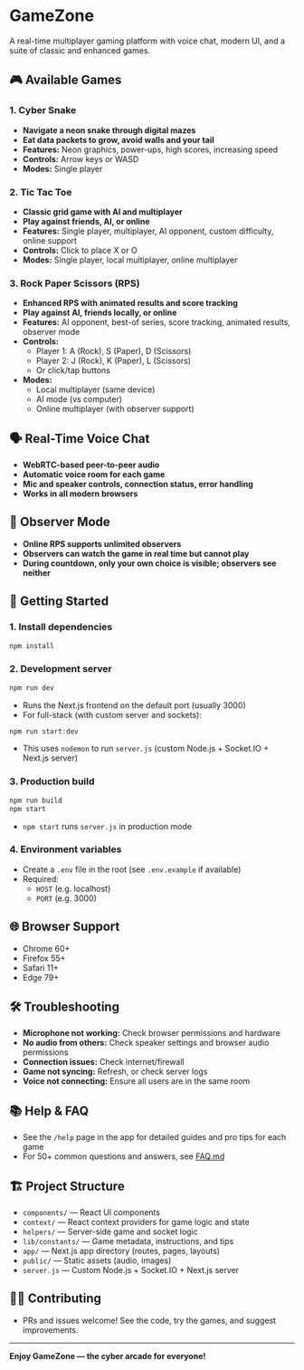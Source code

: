 # GameZone

A real-time multiplayer gaming platform with voice chat, modern UI, and a suite of classic and enhanced games.

## 🎮 Available Games

### 1. Cyber Snake
- **Navigate a neon snake through digital mazes**
- **Eat data packets to grow, avoid walls and your tail**
- **Features:** Neon graphics, power-ups, high scores, increasing speed
- **Controls:** Arrow keys or WASD
- **Modes:** Single player

### 2. Tic Tac Toe
- **Classic grid game with AI and multiplayer**
- **Play against friends, AI, or online**
- **Features:** Single player, multiplayer, AI opponent, custom difficulty, online support
- **Controls:** Click to place X or O
- **Modes:** Single player, local multiplayer, online multiplayer

### 3. Rock Paper Scissors (RPS)
- **Enhanced RPS with animated results and score tracking**
- **Play against AI, friends locally, or online**
- **Features:** AI opponent, best-of series, score tracking, animated results, observer mode
- **Controls:**
  - Player 1: A (Rock), S (Paper), D (Scissors)
  - Player 2: J (Rock), K (Paper), L (Scissors)
  - Or click/tap buttons
- **Modes:**
  - Local multiplayer (same device)
  - AI mode (vs computer)
  - Online multiplayer (with observer support)

## 🗣️ Real-Time Voice Chat
- **WebRTC-based peer-to-peer audio**
- **Automatic voice room for each game**
- **Mic and speaker controls, connection status, error handling**
- **Works in all modern browsers**

## 👀 Observer Mode
- **Online RPS supports unlimited observers**
- **Observers can watch the game in real time but cannot play**
- **During countdown, only your own choice is visible; observers see neither**

## 🚀 Getting Started

### 1. Install dependencies
```bash
npm install
```

### 2. Development server
```bash
npm run dev
```
- Runs the Next.js frontend on the default port (usually 3000)
- For full-stack (with custom server and sockets):
```bash
npm run start:dev
```
- This uses `nodemon` to run `server.js` (custom Node.js + Socket.IO + Next.js server)

### 3. Production build
```bash
npm run build
npm start
```
- `npm start` runs `server.js` in production mode

### 4. Environment variables
- Create a `.env` file in the root (see `.env.example` if available)
- Required:
  - `HOST` (e.g. localhost)
  - `PORT` (e.g. 3000)

## 🌐 Browser Support
- Chrome 60+
- Firefox 55+
- Safari 11+
- Edge 79+

## 🛠️ Troubleshooting
- **Microphone not working:** Check browser permissions and hardware
- **No audio from others:** Check speaker settings and browser audio permissions
- **Connection issues:** Check internet/firewall
- **Game not syncing:** Refresh, or check server logs
- **Voice not connecting:** Ensure all users are in the same room

## 📚 Help & FAQ
- See the `/help` page in the app for detailed guides and pro tips for each game
- For 50+ common questions and answers, see [FAQ.md](./FAQ.md)

## 🏗️ Project Structure
- `components/` — React UI components
- `context/` — React context providers for game logic and state
- `helpers/` — Server-side game and socket logic
- `lib/constants/` — Game metadata, instructions, and tips
- `app/` — Next.js app directory (routes, pages, layouts)
- `public/` — Static assets (audio, images)
- `server.js` — Custom Node.js + Socket.IO + Next.js server

## 🧑‍💻 Contributing
- PRs and issues welcome! See the code, try the games, and suggest improvements.

---

**Enjoy GameZone — the cyber arcade for everyone!**
